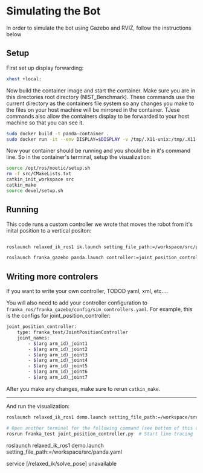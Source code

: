 # Simulating the Bot
In order to simulate the bot using Gazebo and RVIZ, follow the instructions below


## Setup

First set up display forwarding:
```bash
xhost +local:
```

Now  build the container image and start the container. Make sure you are in this directories root directory (NIST_Benchmark). These commands use the current directory as the containers file system so any changes you make to the files on your host machine will be mirrored in the container. TJese commands also allow the containers display to be forwarded to your host machine so that you can see it.
```bash
sudo docker build -t panda-container .
sudo docker run -it --env DISPLAY=$DISPLAY -v /tmp/.X11-unix:/tmp/.X11-unix -v $(pwd):/workspace --net=host panda-container
```

Now your container should be running and you should be in it's command line. So in the container's terminal, setup the visualization:
```bash
source /opt/ros/noetic/setup.sh
rm -f src/CMakeLists.txt 
catkin_init_workspace src
catkin_make
source devel/setup.sh
```

## Running
This code runs a custom controller we wrote that moves the robot from it's inital position to a vertical positon:
```bash

roslaunch relaxed_ik_ros1 ik.launch setting_file_path:=/workspace/src/panda.yaml  # TODO: Put this in franka_test???

roslaunch franka_gazebo panda.launch controller:=joint_position_controller rviz:=true

```


## Writing more controlers

If you want to write your own controller, TODOD yaml, xml, etc....

You will also need to add your controller configuration to `franka_ros/franka_gazebo/config/sim_controllers.yaml`. For example, this is the configs for joint_position_controller:

```bash
joint_position_controller:
    type: franka_test/JointPositionController
    joint_names:
        - $(arg arm_id)_joint1
        - $(arg arm_id)_joint2
        - $(arg arm_id)_joint3
        - $(arg arm_id)_joint4
        - $(arg arm_id)_joint5
        - $(arg arm_id)_joint6
        - $(arg arm_id)_joint7
```

After you make any changes, make sure to rerun `catkin_make`.





____
And run the visualization:
```bash
roslaunch relaxed_ik_ros1 demo.launch setting_file_path:=/workspace/src/panda.yaml

# Open another terminal for the following command (see bottom of this doc for isntructions
rosrun franka_test joint_position_controller.py  # Start line tracing
```

roslaunch relaxed_ik_ros1 demo.launch setting_file_path:=/workspace/src/panda.yaml

service [/relaxed_ik/solve_pose] unavailable